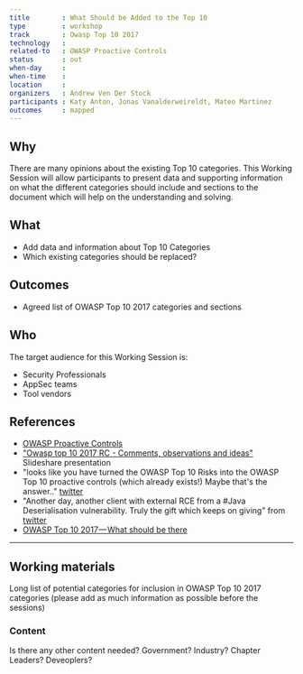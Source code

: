 ```yaml
---
title        : What Should be Added to the Top 10
type         : workshop
track        : Owasp Top 10 2017
technology   :
related-to   : OWASP Proactive Controls
status       : out
when-day     :
when-time    :
location     :
organizers   : Andrew Ven Der Stock
participants : Katy Anton, Jonas Vanalderweireldt, Mateo Martinez
outcomes     : mapped
---
```


## Why

There are many opinions about the existing Top 10 categories. This Working Session will allow participants to present data and supporting information on what the different categories should include and sections to the document which will help on the understanding and solving.

## What

 - Add data and information about Top 10 Categories
 - Which existing categories should be replaced?

## Outcomes

- Agreed list of OWASP Top 10 2017 categories and sections

## Who

The target audience for this Working Session is:

 - Security Professionals
 - AppSec teams
 - Tool vendors

## References

 - [OWASP Proactive Controls](https://www.owasp.org/index.php/OWASP_Proactive_Controls)
 - ["Owasp top 10 2017 RC - Comments, observations and ideas"](https://www.slideshare.net/DinisCruz/owasp-top-10-2017-rc-comments-observations-and-ideas) Slideshare presentation
 - "looks like you have turned the OWASP Top 10 Risks into the OWASP Top 10 proactive controls (which already exists!) Maybe that's the answer.." [twitter](https://twitter.com/JoshCGrossman/status/865295835009097728)
 - "Another day, another client with external RCE from a #Java Deserialisation vulnerability. Truly the gift which keeps on giving" from [twitter](https://twitter.com/JoshCGrossman/status/856429276488491008)
 - [OWASP Top 10 2017 — What should be there](https://medium.com/@JoshCGrossman/owasp-top-10-2017-what-should-be-there-f5500c1a938d)

---

## Working materials

Long list of potential categories for inclusion in OWASP Top 10 2017 categories
(please add as much information as possible before the sessions)

### Content

Is there any other content needed? Government? Industry? Chapter Leaders? Deveoplers?
